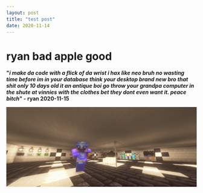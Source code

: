 ```yaml
---
layout: post
title: "test post"
date: 2020-11-14
---
```


# ryan bad apple good

**"*i make da code with a flick of da wrist i hax like neo bruh no wasting time before im in your database
think your desktop brand new bro that shit only 10 days old it an antique boi go throw your grandpa computer in the shute at 
vinnies with the clothes bet they dont even want it. peace bitch*" - ryan 2020-11-15**

![](/images/2020-11-26_02.01.18.png)
